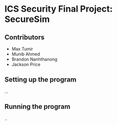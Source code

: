 # ICS Security Final Project: SecureSim

## Contributors
* Max Tumir
* Munib Ahmed
* Brandon Nanhthanong
* Jackson Price

## Setting up the program
...

## Running the program
..